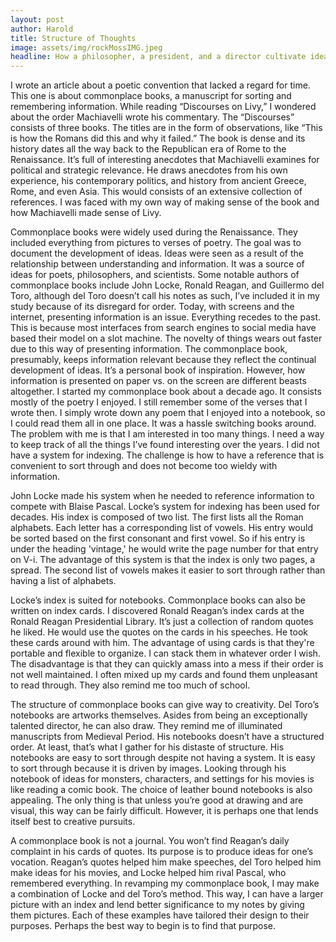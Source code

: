 ```yaml
---
layout: post
author: Harold
title: Structure of Thoughts
image: assets/img/rockMossIMG.jpeg
headline: How a philosopher, a president, and a director cultivate ideas
---
```


I wrote an article about a poetic convention that lacked a regard for time. This one is about commonplace books, a manuscript for sorting and remembering information. While reading “Discourses on Livy,” I wondered about the order Machiavelli wrote his commentary. The “Discourses” consists of three books. The titles are in the form of observations, like “This is how the Romans did this and why it failed.” The book is dense and its history dates all the way back to the Republican era of Rome to the Renaissance. It’s full of interesting anecdotes that Machiavelli examines for political and strategic relevance. He draws anecdotes from his own experience, his contemporary politics, and history from ancient Greece, Rome, and even Asia. This would consists of an extensive collection of references. I was faced with my own way of making sense of the book and how Machiavelli made sense of Livy. 

Commonplace books were widely used during the Renaissance. They included everything from pictures to verses of poetry. The goal was to document the development of ideas. Ideas were seen as a result of the relationship between understanding and information. It was a source of ideas for poets, philosophers, and scientists. Some notable authors of commonplace books include John Locke, Ronald Reagan, and Guillermo del Toro, although del Toro doesn’t call his notes as such, I’ve included it in my study because of its disregard for order. Today, with screens and the internet, presenting information is an issue. Everything recedes to the past. This is because most interfaces from search engines to social media have based their model on a slot machine. The novelty of things wears out faster due to this way of presenting information. The commonplace book, presumably, keeps information relevant because they reflect the continual development of ideas. It’s a personal book of inspiration. However, how information is presented on paper vs. on the screen are different beasts altogether. I started my commonplace book about a decade ago. It consists mostly of the poetry I enjoyed. I still remember some of the verses that I wrote then. I simply wrote down any poem that I enjoyed into a notebook, so I could read them all in one place. It was a hassle switching books around. The problem with me is that I am interested in too many things. I need a way to keep track of all the things I’ve found interesting over the years. I did not have a system for indexing. The challenge is how to have a reference that is convenient to sort through and does not become too wieldy with information. 

John Locke made his system when he needed to reference information to compete with Blaise Pascal. Locke’s system for indexing has been used for decades. His index is composed of two list. The first lists all the Roman alphabets. Each letter has a corresponding list of vowels. His entry would be sorted based on the first consonant and first vowel. So if his entry is under the heading 'vintage,' he would write the page number for that entry on V-i. The advantage of this system is that the index is only two pages, a spread. The second list of vowels makes it easier to sort through rather than having a list of alphabets. 

Locke’s index is suited for notebooks. Commonplace books can also be written on index cards. I discovered Ronald Reagan’s index cards at the Ronald Reagan  Presidential Library. It’s just a collection of random quotes he liked. He would use the quotes on the cards in his speeches. He took these cards around with him. The advantage of using cards is that they're portable and flexible to organize. I can stack them in whatever order I wish. The disadvantage is that they can quickly amass into a mess if their order is not well maintained. I often mixed up my cards and found them unpleasant to read through. They also remind me too much of school. 

The structure of commonplace books can give way to creativity. Del Toro’s notebooks are artworks themselves. Asides from being an exceptionally talented director, he can also draw. They remind me of illuminated manuscripts from Medieval Period. His notebooks doesn’t have a structured order. At least, that’s what I gather for his distaste of structure. His notebooks are easy to sort through despite not having a system. It is easy to sort through because it is driven by images. Looking through his notebook of ideas for monsters, characters, and settings for his movies is like reading a comic book. The choice of leather bound notebooks is also appealing. The only thing is that unless you’re good at drawing and are visual, this way can be fairly difficult. However, it is perhaps one that lends itself best to creative pursuits. 

A commonplace book is not a journal. You won’t find Reagan’s daily complaint in his cards of quotes. Its purpose is to produce ideas for one’s vocation. Reagan’s quotes helped him make speeches, del Toro helped him make ideas for his movies, and Locke helped him rival Pascal, who remembered everything. In revamping my commonplace book, I may make a combination of Locke and del Toro’s method. This way, I can have a larger picture with an index and lend better significance to my notes by giving them pictures. Each of these examples have tailored their design to their purposes. Perhaps the best way to begin is to find that purpose. 


	
